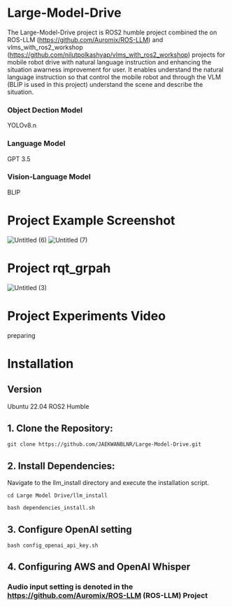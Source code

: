 # Large-Model-Drive 

The Large-Model-Drive project is ROS2 humble project combined the on ROS-LLM (https://github.com/Auromix/ROS-LLM) and vlms_with_ros2_workshop (https://github.com/nilutpolkashyap/vlms_with_ros2_workshop) projects for mobile robot drive with natural language instruction and enhancing the situation awarness improvement for user. It enables understand the natural language instruction so that control the mobile robot and through the VLM (BLIP is used in this project) understand the scene and describe the situation. 

### Object Dection Model 
YOLOv8.n 

### Language Model 
GPT 3.5

### Vision-Language Model
BLIP 


# Project Example Screenshot  
![Untitled (6)](https://github.com/user-attachments/assets/c68a3396-634a-42fa-b706-2baea118636f)
![Untitled (7)](https://github.com/user-attachments/assets/666a267c-b05e-4ea6-824a-dbcdcf2647fa)


# Project rqt_grpah
![Untitled (3)](https://github.com/user-attachments/assets/23dba483-5822-48f8-8e7c-72a9f3732093)

# Project Experiments Video
preparing 


# Installation 
## Version 
Ubuntu 22.04 
ROS2 Humble

## 1. Clone the Repository:

`git clone https://github.com/JAEKWANBLNR/Large-Model-Drive.git`

## 2. Install Dependencies:

Navigate to the llm_install directory and execute the installation script.

`cd Large Model Drive/llm_install`

`bash dependencies_install.sh`

## 3. Configure OpenAI setting

`bash config_openai_api_key.sh`

## 4. Configuring AWS and OpenAI Whisper
 ### Audio input setting is denoted in the https://github.com/Auromix/ROS-LLM (ROS-LLM) Project
